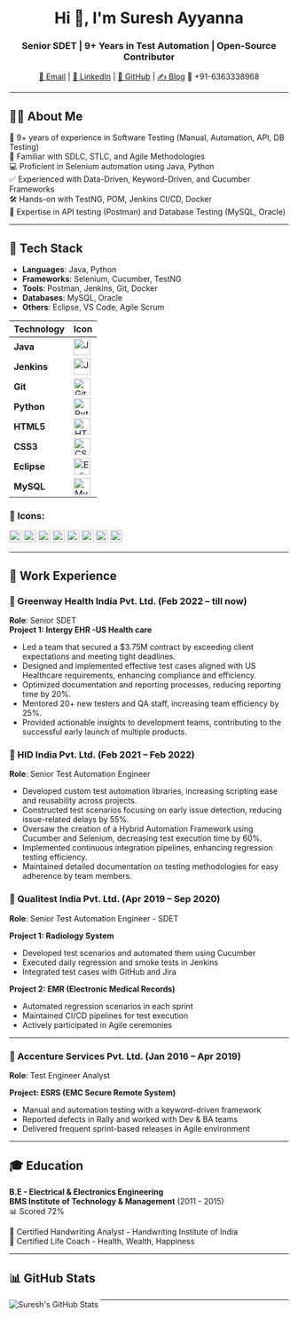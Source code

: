 <h1 align="center">Hi 👋, I'm Suresh Ayyanna</h1>
<h3 align="center">Senior SDET | 9+ Years in Test Automation | Open-Source Contributor</h3>

<p align="center">
  <a href="mailto:sureshayyanna1@gmail.com">📧 Email</a> |
  <a href="https://www.linkedin.com/in/sureshayyanna/">💼 LinkedIn</a> |
  <a href="https://github.com/SureshAyyanna">🐙 GitHub</a> |
  <a href="https://dev.to/sureshayyanna">✍️ Blog</a>
  <a> 📱 +91-6363338968 </a>
</p>
 
---

## 🧑‍💻 About Me

🔭 9+ years of experience in Software Testing (Manual, Automation, API, DB Testing)  
🌱 Familiar with SDLC, STLC, and Agile Methodologies  
💻 Proficient in Selenium automation using Java, Python  
✅ Experienced with Data-Driven, Keyword-Driven, and Cucumber Frameworks  
🛠️ Hands-on with TestNG, POM, Jenkins CI/CD, Docker  
🧪 Expertise in API testing (Postman) and Database Testing (MySQL, Oracle)

---

## 🚀 Tech Stack

- **Languages**: Java, Python  
- **Frameworks**: Selenium, Cucumber, TestNG  
- **Tools**: Postman, Jenkins, Git, Docker  
- **Databases**: MySQL, Oracle  
- **Others**: Eclipse, VS Code, Agile Scrum  

| Technology | Icon |
|------------|------|
| **Java**   | <img src="https://cdn.jsdelivr.net/npm/simple-icons@v9/icons/java.svg" width="30" alt="Java" /> |
| **Jenkins**| <img src="https://cdn.jsdelivr.net/npm/simple-icons@v9/icons/jenkins.svg" width="30" alt="Jenkins" /> |
| **Git**    | <img src="https://cdn.jsdelivr.net/npm/simple-icons@v9/icons/git.svg" width="30" alt="Git" /> |
| **Python** | <img src="https://cdn.jsdelivr.net/npm/simple-icons@v9/icons/python.svg" width="30" alt="Python" /> |
| **HTML5**  | <img src="https://cdn.jsdelivr.net/npm/simple-icons@v9/icons/html5.svg" width="30" alt="HTML5" /> |
| **CSS3**   | <img src="https://cdn.jsdelivr.net/npm/simple-icons@v9/icons/css3.svg" width="30" alt="CSS3" /> |
| **Eclipse**| <img src="https://cdn.jsdelivr.net/npm/simple-icons@v9/icons/eclipseide.svg" width="30" alt="Eclipse IDE" /> |
| **MySQL**  | <img src="https://cdn.jsdelivr.net/npm/simple-icons@v9/icons/mysql.svg" width="30" alt="MySQL" /> |


### 🔧 Icons:
[<img alt="Java" width="22px" src="https://cdn.jsdelivr.net/npm/simple-icons@3.3.0/icons/java.svg" />][website]
[<img alt="Jenkins" width="22px" src="https://cdn.jsdelivr.net/npm/simple-icons@3.3.0/icons/jenkins.svg" />][website]
[<img alt="Git" width="22px" src="https://cdn.jsdelivr.net/npm/simple-icons@3.3.0/icons/git.svg" />][website]
[<img alt="Python" width="22px" src="https://cdn.jsdelivr.net/npm/simple-icons@3.3.0/icons/python.svg" />][website]
[<img alt="HTML5" width="22px" src="https://cdn.jsdelivr.net/npm/simple-icons@3.3.0/icons/html5.svg" />][website]
[<img alt="CSS3" width="22px" src="https://cdn.jsdelivr.net/npm/simple-icons@3.3.0/icons/css3.svg" />][website]
[<img alt="Eclipse" width="22px" src="https://cdn.jsdelivr.net/npm/simple-icons@3.3.0/icons/eclipseide.svg" />][website]
[<img alt="MySQL" width="22px" src="https://cdn.jsdelivr.net/npm/simple-icons@3.3.0/icons/mysql.svg" />][website]

---

## 🏢 Work Experience

### 🏢 Greenway Health India Pvt. Ltd. (Feb 2022 – till now)  
**Role**: Senior SDET  
**Project 1: Intergy EHR -US Health care**

- Led a team that secured a $3.75M contract by exceeding client expectations and meeting tight deadlines.
- Designed and implemented effective test cases aligned with US Healthcare requirements, enhancing compliance and efficiency.
- Optimized documentation and reporting processes, reducing reporting time by 20%.
- Mentored 20+ new testers and QA staff, increasing team efficiency by 25%.
- Provided actionable insights to development teams, contributing to the successful early launch of multiple products.

### 🏢 HID India Pvt. Ltd. (Feb 2021 – Feb 2022)  
**Role**: Senior Test Automation Engineer  
  
- Developed custom test automation libraries, increasing scripting ease and reusability across projects.
- Constructed test scenarios focusing on early issue detection, reducing issue-related delays by 55%.
- Oversaw the creation of a Hybrid Automation Framework using Cucumber and Selenium, decreasing test execution time by 60%.
- Implemented continuous integration pipelines, enhancing regression testing efficiency.
- Maintained detailed documentation on testing methodologies for easy adherence by team members.

### 🏢 Qualitest India Pvt. Ltd. (Apr 2019 – Sep 2020)  
**Role**: Senior Test Automation Engineer - SDET  

**Project 1: Radiology System**  
- Developed test scenarios and automated them using Cucumber  
- Executed daily regression and smoke tests in Jenkins  
- Integrated test cases with GitHub and Jira  

**Project 2: EMR (Electronic Medical Records)**  
- Automated regression scenarios in each sprint  
- Maintained CI/CD pipelines for test execution  
- Actively participated in Agile ceremonies

---

### 🏢 Accenture Services Pvt. Ltd. (Jan 2016 – Apr 2019)  
**Role**: Test Engineer Analyst  

**Project: ESRS (EMC Secure Remote System)**  
- Manual and automation testing with a keyword-driven framework  
- Reported defects in Rally and worked with Dev & BA teams  
- Delivered frequent sprint-based releases in Agile environment  

---

## 🎓 Education

**B.E - Electrical & Electronics Engineering**  
**BMS Institute of Technology & Management** (2011 - 2015)  
📊 Scored 72%  

📜 Certified Handwriting Analyst - Handwriting Institute of India  
📜 Certified Life Coach - Health, Wealth, Happiness  

---

## 📊 GitHub Stats

<img align="left" alt="Suresh's GitHub Stats" src="https://github-readme-stats.vercel.app/api?username=SureshAryaav&show_icons=true&theme=dark&title_color=ffffff&icon_color=bb2acf&text_color=daf7dc&bg_color=151919" />

---

[website]: https://github.com/SureshAryaav  
[linkedin]: https://linkedin.com/in/sureshayyanna/  
[fb]: https://www.facebook.com/iamsureshayyannaofficial  
[instagram]: https://instagram.com/suresh.ayyanna  
[whatsapp]: https://api.whatsapp.com/send?phone=918722858513&text=Hello%20Suresh%2C%0A%0AHow%20are%20you%3F  
[gmail]: https://mail.google.com/mail/u/0/#inbox?compose=new  

